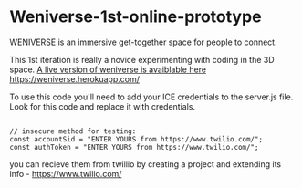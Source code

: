 # Weniverse-1st-online-prototype
WENIVERSE is an immersive get-together space for people to connect.

This 1st iteration is really a novice experimenting with coding in the 3D space. 
<a href="https://weniverse.herokuapp.com/">A live version of weniverse is avaiblable here</a>
https://weniverse.herokuapp.com/

To use this code you'll need to add your ICE credentials to the server.js file. Look for this code and replace it with credentials. 

<code>
// insecure method for testing:
const accountSid = "ENTER YOURS from https://www.twilio.com/"; 
const authToken = "ENTER YOURS from https://www.twilio.com/";
</code>

you can recieve them from twillio by creating a project and extending its info - https://www.twilio.com/
